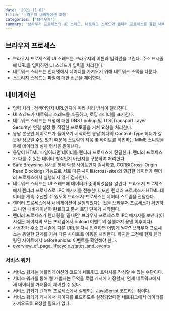 ```yaml
---
date: '2021-11-02'
title: '브라우저 내비게이션 과정'
categories: ['브라우저']
summary: '브라우저 프로세스의 UI 스레드, 네트워크 스레드와 렌더러 프로세스를 통한 네비게이션 과정'
---
```

## 브라우저 프로세스
- 브라우저 프로세스의 UI 스레드는 브라우저의 버튼과 입력란을 그린다. 주소 표시줄에 URL을 입력하면 UI 스레드가 입력을 처리한다.
- 네트워크 스레드는 인터넷에서 데이터를 가져오기 위해 네트워크 스택을 다룬다.
- 스토리지 스레드는 파일에 대한 접근을 제어한다.

## 네비게이션
- 입력 처리 : 검색어인지 URL인지에 따라 처리 방식이 달라진다.
- UI 스레드가 네트워크 스레드를 호출하고, 로딩 스피너를 표시한다.
- 네트워크 스레드는 요청에 대한 DNS Lookup 및 TLS(Transport Layer Security) 연결 설정 등 적절한 프로토콜을 거쳐 요청을 처리한다.
- 응답 본문인 페이로드가 들어오기 시작하면 응답 헤더의 Content-Type 헤더가 잘못된 정보일 수도 있기 때문에 스트림의 처음 몇 바이트를 확인하는 MIME 스니핑을 통해 데이터의 실제 형식을 알아낸다.
- 응답이 HTML 파일이라면 데이터를 렌더러 프로세스에 전달한다. 렌더러 프로세스가 다룰 수 있는 데이터 형식인지 아닌지를 구분하여 처리한다.
- Safe Browsing 검사를 통해 악성 사이트인지 검사하고, CORB(Cross-Origin Read Blocking) 기능으로 서로 다른 사이트(cross-site)의 민감한 데이터가 렌더러 프로세스에서 실행되지 않게 검사한다.
- 네트워크 스레드는 UI 스레드에 데이터가 준비되었음을 알린다. 브라우저 프로세스에서 렌더러 프로세스로 IPC 메시지를 전송한다. 또한 렌더러 프로세스가 HTML 데이터를 계속 수신할 수 있도록 브라우저 프로세스는 데이터 스트림을 전달한다.
- 렌더러 프로세스에서 내비게이션이 실행되었다는 것을 브라우저 프로세스가 확인하고 나면 내비게이션이 완료되고 문서 로딩 단계가 시작된다.
- 렌더러 프로세스가 렌더링을 '끝내면' 브라우저 프로세스로 IPC 메시지를 보낸다(이 시점은 페이지의 모든 프레임에서 onload 이벤트의 실행까지 끝낸 이후이다).
- 사용자가 주소 표시줄에 다른 URL을 다시 입력하면 어떻게 될까? 브라우저 프로세스는 동일한 단계를 거쳐 다른 사이트로 이동을 처리한다. 하지만 그전에 현재 렌더링된 사이트에서 beforeunload 이벤트를 확인해야 한다.
- [overview_of_page_lifecycle_states_and_events](https://developers.google.com/web/updates/2018/07/page-lifecycle-api#overview_of_page_lifecycle_states_and_events)

### 서비스 워커
- 서비스 워커는 애플리케이션의 코드에 네트워크 프락시를 작성할 수 있는 수단이다.
- 서비스 워커를 통해 웹 개발자는 무엇을 로컬 캐시에 저장할지, 언제 네트워크에서 새 데이터를 가져올지 제어할 수 있다.
- 서비스 워커가 렌더러 프로세스에서 실행되는 JavaScript 코드라는 점이다.
- 서비스 워커가 캐시에서 페이지를 로드하도록 설정되었다면 네트워크에서 데이터를 가져오도록 요청할 필요가 없다.

